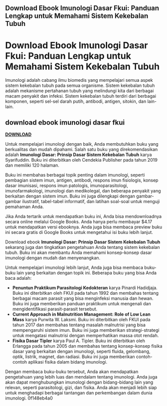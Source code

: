 ## Download Ebook Imunologi Dasar Fkui: Panduan Lengkap untuk Memahami Sistem Kekebalan Tubuh

 


 
# Download Ebook Imunologi Dasar Fkui: Panduan Lengkap untuk Memahami Sistem Kekebalan Tubuh
  
Imunologi adalah cabang ilmu biomedis yang mempelajari semua aspek sistem kekebalan tubuh pada semua organisme. Sistem kekebalan tubuh adalah mekanisme pertahanan tubuh yang melindungi kita dari berbagai macam penyakit dan infeksi. Sistem kekebalan tubuh terdiri dari berbagai komponen, seperti sel-sel darah putih, antibodi, antigen, sitokin, dan lain-lain.
 
## download ebook imunologi dasar fkui


[**DOWNLOAD**](https://www.google.com/url?q=https%3A%2F%2Fssurll.com%2F2tK6nX&sa=D&sntz=1&usg=AOvVaw3E5-nKXqx-v6v4DY7F47zI)

  
Untuk mempelajari imunologi dengan baik, Anda membutuhkan buku yang berkualitas dan mudah dipahami. Salah satu buku yang direkomendasikan adalah **Imunologi Dasar: Prinsip Dasar Sistem Kekebalan Tubuh** karya Syarifuddin. Buku ini diterbitkan oleh Cendekia Publisher pada tahun 2019 dan memiliki 120 halaman.
  
Buku ini membahas berbagai topik penting dalam imunologi, seperti pembagian sistem imun, antigen, antibodi, respons imun fisiologis, konsep dasar imunisasi, respons imun patologis, imunoparasitologi, imunofarmakologi, imunologi dan medikolegal, dan beberapa penyakit yang berkaitan dengan sistem imun. Buku ini juga dilengkapi dengan gambar-gambar ilustratif, tabel-tabel informatif, dan latihan soal-soal untuk menguji pemahaman Anda.
  
Jika Anda tertarik untuk mendapatkan buku ini, Anda bisa mendownloadnya secara online melalui Google Books. Anda hanya perlu membayar $4.17 untuk mendapatkan versi ebooknya. Anda juga bisa membaca preview buku ini secara gratis di Google Books untuk mengetahui isi buku lebih lanjut.
  
Download ebook **Imunologi Dasar: Prinsip Dasar Sistem Kekebalan Tubuh** sekarang juga dan tingkatkan pengetahuan Anda tentang sistem kekebalan tubuh. Buku ini akan membantu Anda memahami konsep-konsep dasar imunologi dengan mudah dan menyenangkan.
  
Untuk mempelajari imunologi lebih lanjut, Anda juga bisa membaca buku-buku lain yang berkaitan dengan topik ini. Beberapa buku yang bisa Anda baca adalah:
  
- **Penuntun Praktikum Parasitologi Kedokteran** karya Pinardi Hadidjaja. Buku ini diterbitkan oleh FKUI pada tahun 1992 dan membahas tentang berbagai macam parasit yang bisa menginfeksi manusia dan hewan. Buku ini juga memberikan panduan praktikum untuk mengenali dan mengidentifikasi parasit-parasit tersebut.
- **Current Approach in Malnutrition Management: Role of Low Lean Mass** karya Purwita W. Laksmi. Buku ini diterbitkan oleh FKUI pada tahun 2017 dan membahas tentang masalah malnutrisi yang bisa mempengaruhi sistem imun. Buku ini juga memberikan strategi-strategi untuk mengatasi malnutrisi dengan memperhatikan massa otot rendah.
- **Fisika Dasar Tipler** karya Paul A. Tipler. Buku ini diterbitkan oleh Erlangga pada tahun 2005 dan membahas tentang konsep-konsep fisika dasar yang berkaitan dengan imunologi, seperti fluida, gelombang, optik, listrik, magnet, dan radiasi. Buku ini juga memberikan contoh-contoh aplikasi fisika dalam bidang imunologi.

Dengan membaca buku-buku tersebut, Anda akan mendapatkan pengetahuan yang lebih luas dan mendalam tentang imunologi. Anda juga akan dapat menghubungkan imunologi dengan bidang-bidang lain yang relevan, seperti parasitologi, gizi, dan fisika. Anda akan menjadi lebih siap untuk menghadapi berbagai tantangan dan perkembangan dalam dunia imunologi.
 0f148eb4a0
